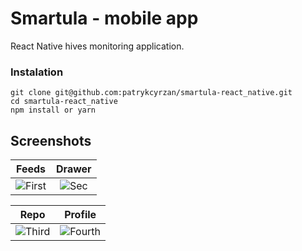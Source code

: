 # Smartula - mobile app

React Native hives monitoring application.

### Instalation

```shell
git clone git@github.com:patrykcyrzan/smartula-react_native.git
cd smartula-react_native
npm install or yarn
```


## Screenshots

| Feeds | Drawer |
|:-:|:-:|
| ![First](/.github/assets/ps1.png?raw=true) | ![Sec](/.github/assets/ps2.png?raw=true) |

| Repo | Profile |
|:-:|:-:|
| ![Third](/.github/assets/ps3.png?raw=true) | ![Fourth](/.github/assets/ps4.png?raw=true) |
